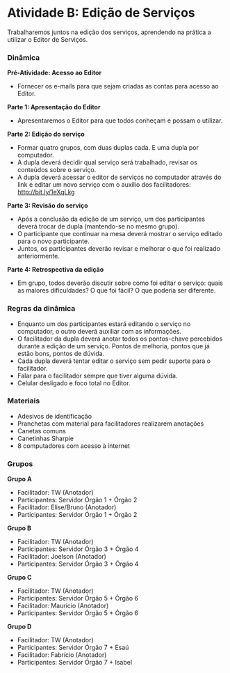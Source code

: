 # Atividade B: Edição de Serviços
Trabalharemos juntos na edição dos serviços, aprendendo na prática a utilizar o Editor de Serviços. 


### Dinâmica

**Pré-Atividade: Acesso ao Editor**
* Fornecer os e-mails para que sejam criadas as contas para acesso ao Editor.

**Parte 1: Apresentação do Editor**
* Apresentaremos o Editor para que todos conheçam e possam o utilizar.

**Parte 2: Edição do serviço**
* Formar quatro grupos, com duas duplas cada. E uma dupla por computador.
* A dupla deverá decidir qual serviço será trabalhado, revisar os conteúdos sobre o serviço.
* A dupla deverá acessar o editor de serviços no computador através do link e editar um novo serviço com o auxílio dos facilitadores: http://bit.ly/1eXqLkg

**Parte 3: Revisão do serviço**
* Após a conclusão da edição de um serviço, um dos participantes deverá trocar de dupla (mantendo-se no mesmo grupo).
* O participante que continuar na mesa deverá mostrar o serviço editado para o novo participante.
* Juntos, os participantes deverão revisar e melhorar o que foi realizado anteriormente.

**Parte 4: Retrospectiva da edição**
* Em grupo, todos deverão discutir sobre como foi editar o serviço: quais as maiores dificuldades? O que foi fácil? O que poderia ser diferente.


### Regras da dinâmica

* Enquanto um dos participantes estará editando o serviço no computador, o outro deverá auxiliar com as informações.
* O facilitador da dupla deverá anotar todos os pontos-chave percebidos durante a edição de um serviço. Pontos de melhoria, pontos que já estão bons, pontos de dúvida.
* Cada dupla deverá tentar editar o serviço sem pedir suporte para o facilitador.
* Falar para o facilitador sempre que tiver alguma dúvida.
* Celular desligado e foco total no Editor.


### Materiais
* Adesivos de identificação
* Pranchetas com material para facilitadores realizarem anotações
* Canetas comuns
* Canetinhas Sharpie
* 8 computadores com acesso à internet


### Grupos

**Grupo A**
* Facilitador: TW (Anotador)
* Participantes: Servidor Órgão 1 + Órgão 2
* Facilitador: Elise/Bruno (Anotador)
* Participantes: Servidor Órgão 1 + Órgão 2

**Grupo B**
* Facilitador: TW (Anotador)
* Participantes: Servidor Órgão 3 + Órgão 4
* Facilitador: Joelson (Anotador)
* Participantes: Servidor Órgão 3 + Órgão 4

**Grupo C**
* Facilitador: TW (Anotador)
* Participantes: Servidor Órgão 5 + Órgão 6 
* Facilitador: Maurício (Anotador)
* Participantes: Servidor Órgão 5 + Órgão 6

**Grupo D**
* Facilitador: TW (Anotador)
* Participantes: Servidor Órgão 7 + Esaú
* Facilitador: Fabrício (Anotador)
* Participantes: Servidor Órgão 7 + Isabel